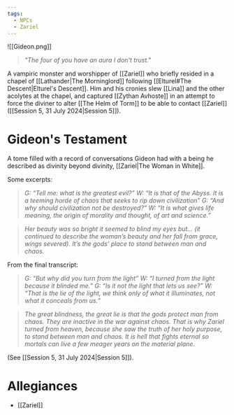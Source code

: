 ```yaml
---
tags:
  - NPCs
  - Zariel
---
```

![[Gideon.png]]
> *"The four of you have an aura I don't trust."*

A vampiric monster and worshipper of [[Zariel]] who briefly resided in a chapel of [[Lathander|The Morninglord]] following [[Elturel#The Descent|Elturel's Descent]]. Him and his cronies slew [[Lina]] and the other acolytes at the chapel, and captured [[Zythan Avhoste]] in an attempt to force the diviner to alter [[The Helm of Torm]] to be able to contact [[Zariel]] ([[Session 5, 31 July 2024|Session 5]]).
# Gideon's Testament
A tome filled with a record of conversations Gideon had with a being he described as divinity beyond divinity, [[Zariel|The Woman in White]]. 

Some excerpts:
> *G: “Tell me: what is the greatest evil?”*
> *W: “It is that of the Abyss. It is a teeming horde of chaos that seeks to rip down civilization”*
> *G: “And why should civilization not be destroyed?”*
> *W: “It is what gives life meaning, the origin of morality and thought, of art and science.”*

> *Her beauty was so bright it seemed to blind my eyes but… (it continued to describe the woman’s beauty and her fall from grace, wings severed). It’s the gods’ place to stand between man and chaos.*

From the final transcript:
> *G: “But why did you turn from the light”*
> *W: “I turned from the light because it blinded me.”*
> *G: “Is it not the light that lets us see?”*
> *W: “That is the lie of the light, we think only of what it illuminates, not what it conceals from us.”*

> *The great blindness, the great lie is that the gods protect man from chaos. They are inactive in the war against chaos. That is why Zariel turned from heaven, because she saw the truth of her holy purpose, to stand between man and chaos. It is hell that fights eternal so mortals can live a few meager years on the material plane.*

(See [[Session 5, 31 July 2024|Session 5]]).
# Allegiances
- [[Zariel]]